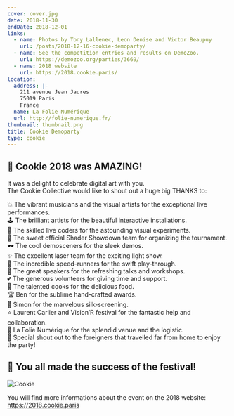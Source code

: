 ```yaml
---
cover: cover.jpg
date: 2018-11-30
endDate: 2018-12-01
links:
  - name: Photos by Tony Lallenec, Leon Denise and Victor Beaupuy
    url: /posts/2018-12-16-cookie-demoparty/
  - name: See the competition entries and results on DemoZoo.
    url: https://demozoo.org/parties/3669/
  - name: 2018 website
    url: https://2018.cookie.paris/
location:
  address: |-
    211 avenue Jean Jaures
    75019 Paris
    France
  name: La Folie Numérique
  url: http://folie-numerique.fr/
thumbnail: thumbnail.png
title: Cookie Demoparty
type: cookie
---
```


## 🍪 Cookie 2018 was AMAZING!

It was a delight to celebrate digital art with you.  
The Cookie Collective would like to shout out a huge big THANKS to:

💥 The vibrant musicians and the visual artists for the exceptional live performances.  
🕹 The brilliant artists for the beautiful interactive installations.  
💎 The skilled live coders for the astounding visual experiments.  
🏁 The sweet official Shader Showdown team for organizing the tournament.  
🕶 The cool demosceners for the sleek demos.  
✨️️ The excellent laser team for the exciting light show.  
💨 The incredible speed-runners for the swift play-through.  
🎤 The great speakers for the refreshing talks and workshops.  
💕 The generous volunteers for giving time and support.  
🍩 The talented cooks for the delicious food.  
🏆 Ben for the sublime hand-crafted awards.  
👕 Simon for the marvelous silk-screening.  
⭐️ Laurent Carlier and Vision’R festival for the fantastic help and collaboration.  
📡 La Folie Numérique for the splendid venue and the logistic.  
🎺 Special shout out to the foreigners that travelled far from home to enjoy the party!

## 🍾 You all made the success of the festival!

![Cookie](heart.jpg)

You will find more informations about the event on the 2018 website:  
https://2018.cookie.paris
